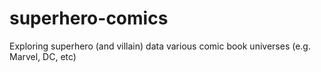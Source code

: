 # superhero-comics
Exploring superhero (and villain) data various comic book universes (e.g. Marvel, DC, etc)
